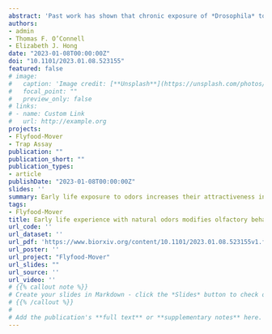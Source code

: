 ```yaml
---
abstract: 'Past work has shown that chronic exposure of *Drosophila* to intense monomolecular odors in early life leads to homeostatic adaptation of olfactory neural responses and behavioral habituation to the familiar odor. Here, we found that, in contrast, persistent exposure to natural odors in early life increases behavioral attraction selectively to familiar odors. Odor experience increases the attractiveness of natural odors that are innately attractive and decreases the aversiveness of natural odors that are innately aversive. These changes in olfactory behavior are unlikely to arise from changes in the sensitivity of olfactory neurons at the first stages of olfactory processing: odor-evoked output from antennal lobe projection neurons was unchanged by chronic exposure to natural odors in terms of olfactory sensitivity, relational distances between odors, or response dynamics. We reveal a requirement for additional features of the environment beyond the odor in establishing odor experience-dependent behavioral plasticity. Passive odor exposure in a featureless environment lacking strong reinforcing cues was insufficient to elicit changes in olfactory preference; however, the same odor exposure resulted in behavioral plasticity when food was present in the environment. Together, these results indicate that behavioral plasticity elicited by persistent exposure to natural odors in early life is mediated by an associative process. In addition, they highlight the importance of using naturalistic odor stimuli for investigating olfactory function.'
authors:
- admin
- Thomas F. O’Connell
- Elizabeth J. Hong
date: "2023-01-08T00:00:00Z"
doi: "10.1101/2023.01.08.523155"
featured: false
# image:
#   caption: 'Image credit: [**Unsplash**](https://unsplash.com/photos/s9CC2SKySJM)'
#   focal_point: ""
#   preview_only: false
# links:
# - name: Custom Link
#   url: http://example.org
projects:
- Flyfood-Mover
- Trap Assay
publication: ""
publication_short: ""
publication_types:
- article
publishDate: "2023-01-08T00:00:00Z"
slides: ''
summary: Early life exposure to odors increases their attractiveness in adult flies.
tags:
- Flyfood-Mover
title: Early life experience with natural odors modifies olfactory behavior through an associative process
url_code: ''
url_dataset: ''
url_pdf: 'https://www.biorxiv.org/content/10.1101/2023.01.08.523155v1.full.pdf'
url_poster: ''
url_project: "Flyfood-Mover"
url_slides: ""
url_source: ''
url_video: ''
# {{% callout note %}}
# Create your slides in Markdown - click the *Slides* button to check out the example.
# {{% /callout %}}
# 
# Add the publication's **full text** or **supplementary notes** here. You can use rich formatting such as including [code, math, and images](https://docs.hugoblox.com/content/writing-markdown-latex/).
---
```




